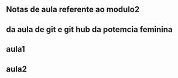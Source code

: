 ## Notas de aula referente ao modulo2
## da aula de git e git hub da potemcia feminina
## aula1
## aula2